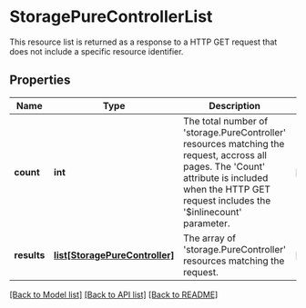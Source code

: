 # StoragePureControllerList

This resource list is returned as a response to a HTTP GET request that does not include a specific resource identifier. 
## Properties
Name | Type | Description | Notes
------------ | ------------- | ------------- | -------------
**count** | **int** | The total number of &#39;storage.PureController&#39; resources matching the request, accross all pages. The &#39;Count&#39; attribute is included when the HTTP GET request includes the &#39;$inlinecount&#39; parameter.  | [optional] 
**results** | [**list[StoragePureController]**](StoragePureController.md) | The array of &#39;storage.PureController&#39; resources matching the request. | [optional] 

[[Back to Model list]](../README.md#documentation-for-models) [[Back to API list]](../README.md#documentation-for-api-endpoints) [[Back to README]](../README.md)


